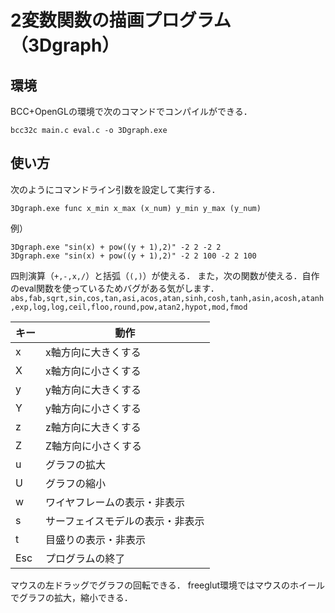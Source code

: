 # 2変数関数の描画プログラム（3Dgraph）

## 環境

BCC+OpenGLの環境で次のコマンドでコンパイルができる．
```
bcc32c main.c eval.c -o 3Dgraph.exe
```

## 使い方

次のようにコマンドライン引数を設定して実行する．
```
3Dgraph.exe func x_min x_max (x_num) y_min y_max (y_num)
```
例）
```
3Dgraph.exe "sin(x) + pow((y + 1),2)" -2 2 -2 2
3Dgraph.exe "sin(x) + pow((y + 1),2)" -2 2 100 -2 2 100
```

四則演算（`+,-,x,/`）と括弧（`(,)`）が使える．
また，次の関数が使える．自作のeval関数を使っているためバグがある気がします．
`abs,fab,sqrt,sin,cos,tan,asi,acos,atan,sinh,cosh,tanh,asin,acosh,atanh,exp,log,log,ceil,floo,round,pow,atan2,hypot,mod,fmod`

|キー|動作                            |
|----|--------------------------------|
|x   |x軸方向に大きくする             |
|X   |x軸方向に小さくする             |
|y   |y軸方向に大きくする             |
|Y   |y軸方向に小さくする             |
|z   |z軸方向に大きくする             |
|Z   |Z軸方向に小さくする             |
|u   |グラフの拡大                    |
|U   |グラフの縮小                    |
|w   |ワイヤフレームの表示・非表示    |
|s   |サーフェイスモデルの表示・非表示|
|t   |目盛りの表示・非表示            |
|Esc |プログラムの終了                |

マウスの左ドラッグでグラフの回転できる．
freeglut環境ではマウスのホイールでグラフの拡大，縮小できる．
